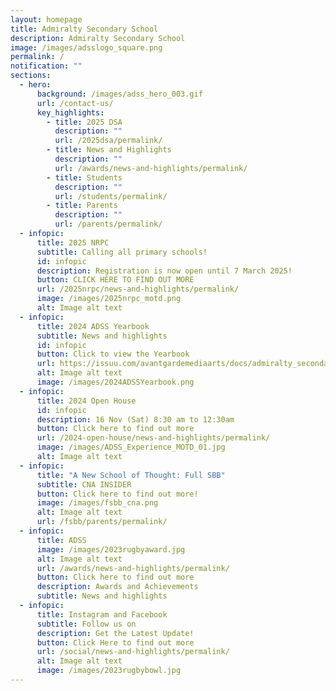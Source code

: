 ```yaml
---
layout: homepage
title: Admiralty Secondary School
description: Admiralty Secondary School
image: /images/adsslogo_square.png
permalink: /
notification: ""
sections:
  - hero:
      background: /images/adss_hero_003.gif
      url: /contact-us/
      key_highlights:
        - title: 2025 DSA
          description: ""
          url: /2025dsa/permalink/
        - title: News and Highlights
          description: ""
          url: /awards/news-and-highlights/permalink/
        - title: Students
          description: ""
          url: /students/permalink/
        - title: Parents
          description: ""
          url: /parents/permalink/
  - infopic:
      title: 2025 NRPC
      subtitle: Calling all primary schools!
      id: infopic
      description: Registration is now open until 7 March 2025!
      button: CLICK HERE TO FIND OUT MORE
      url: /2025nrpc/news-and-highlights/permalink/
      image: /images/2025nrpc_motd.png
      alt: Image alt text
  - infopic:
      title: 2024 ADSS Yearbook
      subtitle: News and highlights
      id: infopic
      button: Click to view the Yearbook
      url: https://issuu.com/avantgardemediaarts/docs/admiralty_secondary_school_-_yearbook_2024_pages?fr=sODRmZjY0MDU0OTI
      alt: Image alt text
      image: /images/2024ADSSYearbook.png
  - infopic:
      title: 2024 Open House
      id: infopic
      description: 16 Nov (Sat) 8:30 am to 12:30am
      button: Click here to find out more
      url: /2024-open-house/news-and-highlights/permalink/
      image: /images/ADSS_Experience_MOTD_01.jpg
      alt: Image alt text
  - infopic:
      title: "A New School of Thought: Full SBB"
      subtitle: CNA INSIDER
      button: Click here to find out more!
      image: /images/fsbb_cna.png
      alt: Image alt text
      url: /fsbb/parents/permalink/
  - infopic:
      title: ADSS
      image: /images/2023rugbyaward.jpg
      alt: Image alt text
      url: /awards/news-and-highlights/permalink/
      button: Click here to find out more
      description: Awards and Achievements
      subtitle: News and highlights
  - infopic:
      title: Instagram and Facebook
      subtitle: Follow us on
      description: Get the Latest Update!
      button: Click Here to find out more
      url: /social/news-and-highlights/permalink/
      alt: Image alt text
      image: /images/2023rugbybowl.jpg
---
```

